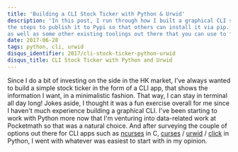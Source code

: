 ```yaml
---
title: 'Building a CLI Stock Ticker with Python & Urwid'
description: 'In this post, I run through how I built a graphical CLI stock ticker in Python and Urwid. It also contains
the steps to publish it to Pypi so that others can install it via pip. I talk about some of the issues and maybe pitfalls
as well as some other existing toolings out there that you can use to further enhance it.'
date: 2017-06-28
tags: python, cli, urwid
disqus_identifier: 2017/cli-stock-ticker-python-urwid
disqus_title: CLI Stock Ticker with Python and Urwid
---
```


Since I do a bit of investing on the side in the HK market, I've always wanted to build a simple stock ticker in the form of a
CLI app, that shows the information I want, in a minimalistic fashion. That way, I can stay in terminal all day long! Jokes aside, 
I thought it was a fun exercise overall for me since I haven't much experience building a graphical CLI. I've been starting
to work with Python more now that I'm venturing into data-related work at Pocketmath so that was a natural choice. And after 
surveying the couple of options out there for CLI apps such as [ncurses][1] in C, [curses][2] / [urwid][3] / [click][4] 
in Python, I went with whatever was easiest to start with
in my opinion.

[1]: http://tldp.org/HOWTO/NCURSES-Programming-HOWTO/intro.html#WHATIS
[2]: https://docs.python.org/2/howto/curses.html
[3]: http://urwid.org/
[4]: http://click.pocoo.org/5/
[5]: https://www.elastic.co/guide/en/elasticsearch/reference/current/setting-system-settings.html
